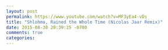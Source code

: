 ```yaml
---
layout: post
permalink: https://www.youtube.com/watch?v=MF3yEa4-vDs
title: "Shlohmo, Rained the Whole Time (Nicolas Jaar Remix)"
date: 2015-08-30 20:39:25 -0700
comments: true
categories: 
---
```

